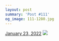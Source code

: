 ```yaml
---
layout: post
summary: 'Post #111'
og_image: 111-1280.jpg
---
```


<p>
  <time>
    <a href="/111">January 23, 2022</a>
  </time>
  <a href="/111">
    <img src="{{ site.assets_url }}/111-640.jpg" srcset="{{ site.assets_url }}/111-320.jpg 320w, {{ site.assets_url }}/111-640.jpg 640w, {{ site.assets_url }}/111-960.jpg 960w, {{ site.assets_url }}/111-1280.jpg 1280w" sizes="(min-width: 700px) 50vw, calc(100vw - 2rem)" />
  </a>
</p>
